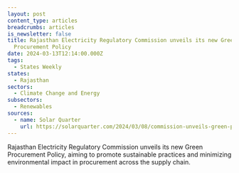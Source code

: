```yaml
---
layout: post
content_type: articles
breadcrumbs: articles
is_newsletter: false
title: Rajasthan Electricity Regulatory Commission unveils its new Green
  Procurement Policy
date: 2024-03-13T12:14:00.000Z
tags:
  - States Weekly
states:
  - Rajasthan
sectors:
  - Climate Change and Energy
subsectors:
  - Renewables
sources:
  - name: Solar Quarter
    url: https://solarquarter.com/2024/03/08/commission-unveils-green-procurement-policy-in-rajasthan-pioneering-sustainable-practices-in-purchasing/
---
```

Rajasthan Electricity Regulatory Commission unveils its new Green Procurement Policy, aiming to promote sustainable practices and minimizing environmental impact in procurement across the supply chain.

